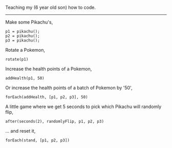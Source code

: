Teaching my (6 year old son) how to code.

----

Make some Pikachu's,

```
p1 = pikachu();
p2 = pikachu();
p3 = pikachu();
```

Rotate a Pokemon,

```
rotate(p1)
```

Increase the health points of a Pokemon, 

```
addHealth(p1, 50)
```

Or increase the health points of a batch of Pokemon by '50',

```
forEach(addHealth, [p1, p2, p3], 50)
```

A little game where we get 5 seconds to pick which Pikachu will randomly flip,

```
after(seconds(2), randomlyFlip, p1, p2, p3)
```

... and reset it,


```
forEach(stand, [p1, p2, p3])
```
